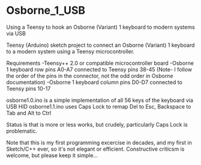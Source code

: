 # Osborne_1_USB
Using a Teensy to hook an Osborne (Variant) 1 keyboard to modern systems via USB

Teensy (Arduino) sketch project to connect an Osborne (Variant) 1 keyboard to a modern system using a Teensy microcontroller.

Requirements
-Teensy++ 2.0 or compatible microcontroller board
-Osborne 1 keyboard row pins A0-A7 connected to Teensy pins 38-45 (Note- I follow the order of the pins in the connector, not the odd order in Osborne documentation)
-Osborne 1 keyboard column pins D0-D7 connected to Teensy pins 10-17

osborne1.0.ino is a simple implementation of all 56 keys of the keyboard via USB HID
osborne1.1.ino uses Caps Lock to remap Del to Esc, Backspace to Tab and Alt to Ctrl

Status is that is more or less works, but crudely, particularly Caps Lock is problematic.

Note that this is my first programming excercise in decades, and my first in Sketch/C++ ever, so it's not elegant or efficient.
Constructive criticsm is welcome, but please keep it simple...
